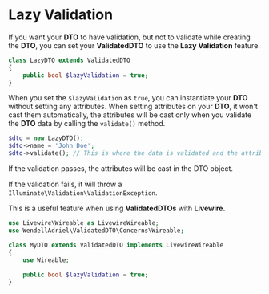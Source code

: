 # Lazy Validation

If you want your **DTO** to have validation, but not to validate while creating the **DTO**, you can set your **ValidatedDTO** to use the **Lazy Validation** feature.

```php
class LazyDTO extends ValidatedDTO
{
    public bool $lazyValidation = true;
}
```

When you set the `$lazyValidation` as `true`, you can instantiate your **DTO** without setting any attributes. When setting attributes on your **DTO**, it won't cast them automatically, the attributes will be cast only when you validate the **DTO** data by calling the `validate()` method.

```php
$dto = new LazyDTO();
$dto->name = 'John Doe';
$dto->validate(); // This is where the data is validated and the attributes are cast
```

If the validation passes, the attributes will be cast in the DTO object.

If the validation fails, it will throw a `Illuminate\Validation\ValidationException`.

This is a useful feature when using **ValidatedDTOs** with **Livewire.**

```php
use Livewire\Wireable as LivewireWireable;
use WendellAdriel\ValidatedDTO\Concerns\Wireable;

class MyDTO extends ValidatedDTO implements LivewireWireable
{
    use Wireable;
    
    public bool $lazyValidation = true;
}
```
